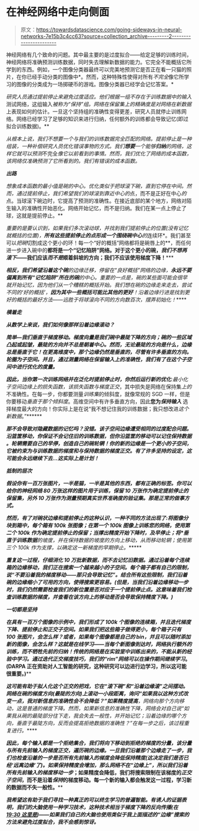 # 在神经网络中走向侧面

> 原文：<https://towardsdatascience.com/going-sideways-in-neural-networks-7e15b3c4cc63?source=collection_archive---------2----------------------->

神经网络有几个致命的问题。其中最主要的是过度拟合——给定足够的训练时间，神经网络将准确预测训练数据，同时失去理解新数据的能力。它完全不能概括它所学到的东西。例如，一个图像分类器最终可以完美地预测它是否正在看一只猫的照片，在你已经手动分类的图像中*。然而，这种特殊性使得对所有*不完全*像它所学习的图像的分类成为一场掷硬币的游戏。图像分类器已经学会记忆答案。*

*研究人员通过提前停止来避免过度适应。他们根据一组不存在于训练数据中的输入*测试网络，这组输入*被称为“保持”组。网络在保留集上的精确度是对网络在新数据*上表现如何的估计。一旦这个坚持组的准确性变得更差，研究人员就停止训练网络。网络已经学习了足够的知识来进行归纳，任何额外的训练都会导致记忆(即过拟合训练数据)。**

*从根本上说，我们不想要一个与我们的训练数据完全匹配的网络。提前停止是一种组装，一种补偿研究人员优化错误事物的方式。我们**想要**一个能够**归纳**的网络，这样它就可以预测*不完全*像它以前看到的事情。然而，我们优化了网络的成本函数，该网络仅准确预测了它所看到的。我们有错误的成本函数。*

***出路***

*想象成本函数的最小值是碗的中心。优化类似于把球滚下碗，直到它停在中间。然而，通过提前停止，我们希望我们的球滚到靠近中心的*点，而不是正好在中心*的*点。当球滚下碗边时，它提高了预测的准确性。在接近底部的某个地方，网络对陌生输入的准确性开始恶化。网络开始记忆，而不是归纳。我们在某一点上停止了球，这就是提前停止。**

*重要的是要认识到，如果我们多次滚动球，并找到我们提前停止的位置(没有记忆就概括的位置)，**所有这些提前停止的点形成一个围绕碗中心**的*连续环*。我们甚至可以*把碗*切割成这个更小的环！每一个“好的概括”网络都将是碗唇上的**，而任何进一步进入碗中的**都将是一个“记忆陷阱”网络。对于这个更小的碗，*我们不想再滚下*——我们应该*而不是*顺着斜坡的方向；我们不应该使用梯度下降！*****

*****相反，我们希望**沿着这个碗**的边缘迁移，停留在“良好概括”网络的边缘，**永远不要偏离到所有“记忆陷阱”所在的碗**的中心。重要的一点是，碗的某些面可能会很早就开始记忆，因为他们从一个糟糕的概括开始。我们想在碗的边缘走来走去，尝试不同的‘好的概括’，**因为其中一些概括可能比其他的更好**！沿着边缘行进是找到更好的概括的最好方法——远胜于将球滚向不同的方向数百次，摆弄初始化！*****

*******横着走*******

*****从数学上来说，我们如何像那样沿着边缘滚动？*****

*****简单—我们垂直于梯度移动。梯度向量是我们碗中最陡下降的方向；碗的一些区域凸起或起皱，最陡的方向并不总是朝着中心。然而，无论最陡的方向是什么，边缘总是垂直于它！在更高维度中，那个边缘仍然是垂直的，尽管有许多垂直的方向。轮圈为*子空间*。并且，通过测量网络在保留输入上的准确性，我们有了在这个子空间中进行优化的度量。*****

*****因此，当你第一次训练网络并在泛化时提前停止时，你然后运行**新的优化**:最小化子空间边缘上的损失函数，该损失函数与梯度正交*，其中损失是网络在保持集*上的*不准确性。在每一步，你都要测量*训练集*的倾斜度，就像常规的 SGD 一样，但是你要移动*垂直于那个倾斜度*。高维空间中有许多垂直方向，因此**您为*保持输入*** 选择梯度最大的方向！你实际上是在说“我不想记住我的训练数据；我只想改进*这个新数据*。”******

*****那不会导致对隐藏数据的记忆吗？没错。该子空间边缘遭受相同的过度配合问题。**沿篮筐移动，你保证不会记住旧的训练数据，但你沿篮筐的移动*可以记住保持数据*** 。轮辋需要自己的早停，创造自己的碗轮辋！你的*新的*边缘是一个更小的子空间，它被约束为与训练数据的梯度*和与保持数据的梯度*正交。有了许多坚持的设定，这可能会永远继续下去…这实际上是计划！*****

*******抵制的层次*******

*****假设你有一百万张图片，一半是猫，一半是其他的东西，都有正确的标签。你可以给你的神经网络 80 万张这样的图片用于训练，保留 10 万张作为确定提前停止的保留集，另外 10 万张作为测量预期真实世界准确度的验证集。那是正常的做事方式。*****

*****然而，有了对碗状边缘和提前停止的这种认识，一种不同的方法出现了:将图像分块到箱中，每个箱有 100k 张图像；在*第一个* 100k 图像上训练您的网络，使用*第二个* 100k 作为确定提前停止的保留；当撑出精度开始下降时，及早停止；将*垂直于**训练数据**的坡度，并在**保持数据**的坡度的*方向*上移动，从而移动轮辋；使用第三个 100k 作为支撑，以确定这一新梯度的早期停止。******

*****重复这一过程，仔细消化 10 万批新数据，而不去记忆旧数据。通过沿着每个连续箱的边缘移动，我们正在搜索一个越来越小的子空间。每个箱子都有自己的限制，说“不要沿着我的梯度移动——那只会导致记忆”。结合所有这些限制，我们沿着碗的边缘缩小了可用的方向，使得搜索更容易。(但是，当我们沿着边缘移动一步时，我们仍然需要检查我们的新位置是否对应于一个提前停止点。这意味着我们检查训练数据的梯度，并查看在该方向上的移动是否会导致保持精度下降。)*****

*******一切都是坚持*******

*****在具有一百万个图像的示例中，我们形成了 100k 个图像的连续箱，并且迭代梯度下降、提前停止和正交子空间。如果我们把这些箱子做得更小，每个箱子只有 100 张图片，会怎么样？或者，如果每个图像都是自己的 bin，并且可以随时添加新的图像，会怎么样？这就是*在线学习*——当每个新图像到达时，网络执行额外的训练，而不牺牲先前的归纳！传统的网络是在实验室中训练出来的，不能从新的经验中学习。通过迭代正交梯度技巧，我们的“rim”网络可以在操作期间继续学习*。(DARPA 正在资助对人工智能的研究，这种研究可以边进行边学习，所以这可能很重要。)******

*****这可能有助于拟人化这个正交的把戏，它在“滚下碗”和“沿着边缘滚”之间摆动。网络在碗的梯度方向(最陡的方向)上滚动一小段距离，询问“如果我以这种方式改变一点，我对新信息的准确性会不会降低？”如果精度**提高**，网络向那个方向移动，这是普通的梯度下降。然而，如果新信息的准确性下降，网络会对自己说“如果我从碗的最陡部分往下走，我会失去一般性，并开始记忆；沿着边缘的哪个方向，*垂直于最陡方向*，反而会提高拒绝数据的准确性？”在每一步之后，该过程重复进行。*****

*****因此，每个输入都是一个拒绝集合，我们将*向下移动到拒绝的梯度*的分量，该分量与所有先前输入的梯度*正交*，遍历碗的边缘。一旦我们沿着那个边缘走了一步，我们也检查沿着*的一步是否所有先前输入的梯度*会降低保持精度(这决定我们是否已经‘远离边缘’了)。如果保持精度会增加，那么网络不在“边缘上”，所以我们沿着所有先前输入的梯度移动一步*；如果精度会降低，我们将搜索限制在该梯度的*正交子空间*，而不是沿着*保持*的梯度移动。每一个新的输入都会触发这一过程，学习新的数据而不失一般性。******

*****我希望这有助于我们寻找一种真正的可以终生学习的普遍智能。有诱人的证据表明，我们的大脑使用一种学习技术，这种技术相当于梯度下降的反向传播(在 [19:30 这里是](https://www.youtube.com/watch?v=FhRW77rZUS8))——如果我们自己的大脑也使用类似于我上面描述的“边缘”搜索的方法来避免过度拟合，我不会感到惊讶。*****